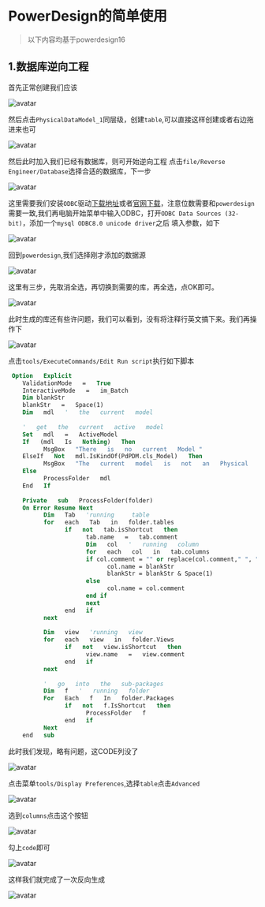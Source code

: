 # PowerDesign的简单使用

> 以下内容均基于powerdesign16

## 1.数据库逆向工程

首先正常创建我们应该

![avatar](https://picture.zhanghong110.top/docsify/16672954885214.png)

然后点击`PhysicalDataModel_1`同层级，创建`table`,可以直接这样创建或者右边拖进来也可

![avatar](https://picture.zhanghong110.top/docsify/1667295858955.png)

然后此时加入我们已经有数据库，则可开始逆向工程 点击`file/Reverse Engineer/Database`选择合适的数据库，下一步

![avatar](https://picture.zhanghong110.top/docsify/16672960148443.png)

这里需要我们安装`ODBC`驱动[下载地址](https://picture.zhanghong110.top/docsify/mysql-connector-odbc-8.0.31-win32.msi)或者[官网下载](https://dev.mysql.com/downloads/connector/odbc/)，注意位数需要和`powerdesign`需要一致,我们再电脑开始菜单中输入ODBC，打开`ODBC Data Sources (32-bit)`，添加一个`mysql ODBC8.0 unicode driver`之后 填入参数，如下

![avatar](https://picture.zhanghong110.top/docsify/16672966189806.png)



回到`powerdesign`,我们选择刚才添加的数据源

![avatar](https://picture.zhanghong110.top/docsify/16672967677436.png)

这里有三步，先取消全选，再切换到需要的库，再全选，点OK即可。

![avatar](https://picture.zhanghong110.top/docsify/16672968554668.png)

此时生成的库还有些许问题，我们可以看到，没有将注释行英文搞下来。我们再操作下

![avatar](https://picture.zhanghong110.top/docsify/1667296973501.png)



点击`tools/ExecuteCommands/Edit Run script`执行如下脚本

```vb
 Option   Explicit     
    ValidationMode   =   True     
    InteractiveMode   =   im_Batch  
    Dim blankStr  
    blankStr   =   Space(1)  
    Dim   mdl   '   the   current   model    
        
    '   get   the   current   active   model     
    Set   mdl   =   ActiveModel     
    If   (mdl   Is   Nothing)   Then     
          MsgBox   "There   is   no   current   Model "     
    ElseIf   Not   mdl.IsKindOf(PdPDM.cls_Model)   Then     
          MsgBox   "The   current   model   is   not   an   Physical   Data   model. "     
    Else     
          ProcessFolder   mdl     
    End   If    
        
    Private   sub   ProcessFolder(folder)     
    On Error Resume Next    
          Dim   Tab   'running     table     
          for   each   Tab   in   folder.tables     
                if   not   tab.isShortcut   then     
                      tab.name   =   tab.comment    
                      Dim   col   '   running   column     
                      for   each   col   in   tab.columns     
                      if col.comment = "" or replace(col.comment," ", "")="" Then  
                            col.name = blankStr  
                            blankStr = blankStr & Space(1)  
                      else    
                            col.name = col.comment     
                      end if    
                      next     
                end   if     
          next    
        
          Dim   view   'running   view     
          for   each   view   in   folder.Views     
                if   not   view.isShortcut   then     
                      view.name   =   view.comment     
                end   if     
          next    
        
          '   go   into   the   sub-packages     
          Dim   f   '   running   folder     
          For   Each   f   In   folder.Packages     
                if   not   f.IsShortcut   then     
                      ProcessFolder   f     
                end   if     
          Next     
    end   sub    
```

此时我们发现，略有问题，这CODE列没了

![avatar](https://picture.zhanghong110.top/docsify/16672975141475.png)

点击菜单`tools/Display Preferences`,选择`table`点击`Advanced`

![avatar](https://picture.zhanghong110.top/docsify/16672971361419.png)

选到`columns`点击这个按钮

![avatar](https://picture.zhanghong110.top/docsify/1667297583302.png)

勾上`code`即可

![avatar](https://picture.zhanghong110.top/docsify/1667297690208.png)

这样我们就完成了一次反向生成

![avatar](https://picture.zhanghong110.top/docsify/16672977465930.png)


